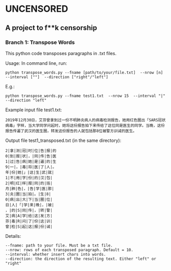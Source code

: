 # UNCENSORED
## A project to f**k censorship

### Branch 1: Transpose Words

This python code transposes paragraphs in .txt files.


Usage:
In command line, run:
```
python transpose_words.py --fname [path/to/your/file.txt]  --nrow [n]  --interval [""]  --direction ["right"/"left"]
```

E.g.:

```
python transpose_words.py --fname test1.txt  --nrow 15  --interval "|"  --direction "left"
```

Example input file test1.txt:
```
2019年12月30日，艾芬曾拿到过一份不明肺炎病人的病毒检测报告，她用红色圈出「SARS冠状病毒」字样，当大学同学问起时，她将这份报告拍下来传给了这位同是医生的同学。当晚，这份报告传遍了武汉的医生圈，转发这份报告的人就包括那8位被警方训诫的医生。
```

Output file test1_transposed.txt (in the same directory):

```
2|拿|测|冠|时|位|告|报|的
0|到|报|状|，|同|传|告|医
1|过|告|病|她|是|遍|的|生
9|一|，|毒|将|医|了|人|。
年|份|她|」|这|生|武|就|
1|不|用|字|份|的|汉|包|
2|明|红|样|报|同|的|括|
月|肺|色|，|告|学|医|那|
3|炎|圈|当|拍|。|生|8|
0|病|出|大|下|当|圈|位|
日|人|「|学|来|晚|，|被|
，|的|S|同|传|，|转|警|
艾|病|A|学|给|这|发|方|
芬|毒|R|问|了|份|这|训|
曾|检|S|起|这|报|份|诫|
```

Details:

```
--fname: path to your file. Must be a txt file.
--nrow: rows of each transposed paragraph. Default = 10.
--interval: whether insert chars into words. 
--direction: the direction of the resulting text. Either "left" or "right"
```